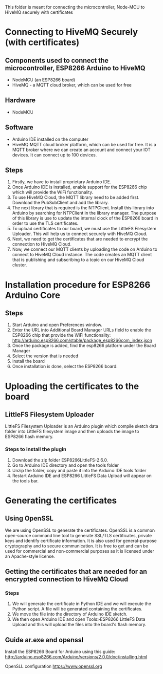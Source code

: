 This folder is meant for connecting the microcontroller, Node-MCU to HiveMQ securely with certificates

# Connecting to HiveMQ Securely (with certificates)
## Components used to connect the microcontroller, ESP8266 Arduino to HiveMQ 
- NodeMCU (an ESP8266 board)
- HiveMQ - a MQTT cloud broker, which can be used for free


## Hardware 
- NodeMCU 


## Software
- Arduino IDE installed on the computer
- HiveMQ MQTT cloud broker platform, which can be used for free. It is a MQTT broker where we can create an account and connect your IOT devices. It can connect up to 100 devices.


## Steps
1. Firstly, we have to install proprietary Arduino IDE.
2. Once Arduino IDE is installed, enable support for the ESP8266 chip which will provide the WiFi functionality.
3. To use HiveMQ Cloud, the MQTT library need to be added first. Download the PubSubClient and add the library.
4. The next library that is required is the NTPClient. Install this library into Arduino by searching for NTPClient in the library manager. The purpose of this library is use to update the internal clock of the ESP8266 board in order to use the TLS certificates.
5. To upload certificates to our board, we must use the LittleFS Filesystem Uploader. This will help us to connect securely with HiveMQ Cloud. 
6. Next, we need to get the certificates that are needed to encrypt the connection to HiveMQ Cloud. 
7. Now, we connect our MQTT clients by uploading the code on Arduino to connect to HiveMQ Cloud instance. The code creates an MQTT client that is publishing and subscribing to a topic on our HiveMQ Cloud cluster. 


# Installation procedure for ESP8266 Arduino Core
## Steps
1. Start Arduino and open Preferences window.
2. Enter the URL into Additional Board Manager URLs field to enable the ESP8266 chip that provide the WiFi functionality: http://arduino.esp8266.com/stable/package_esp8266com_index.json
3. Once the package is added, find the esp8266 platform under the Board Manager
4. Select the version that is needed
5. Install the board
6. Once installation is done, select the ESP8266 board.


# Uploading the certificates to the board
## LittleFS Filesystem Uploader
LittleFS Filesystem Uploader is an Arduino plugin which compile sketch data folder into LittleFS filesystem image and then uploads the image to ESP8266 flash memory.

### Steps to install the plugin
1. Download the zip folder ESP8266LittleFS-2.6.0. 
2. Go to Arduino IDE directory and open the tools folder
3. Unzip the folder, copy and paste it into the Arduino IDE tools folder
4. Restart Arduino IDE and ESP8266 LittleFS Data Upload will appear on the tools bar.


# Generating the certificates
## Using OpenSSL
We are using OpenSSL to generate the certificates. OpenSSL is a common open-source command line tool to generate SSL/TLS certificates, private keys and identify certificate information. It is also used for general-purpose cryptography and to secure communication. It is free to get and can be used for commercial and non-commercial purposes as it is licensed under an Apache-style license.

## Getting the certificates that are needed for an encrypted connection to HiveMQ Cloud
### Steps
1. We will generate the certificate in Python IDE and we will execute the Python script. A file will be generated containing the certificates.
2. We move the file into the directory of Arduino IDE sketch. 
3. We then open Arduino IDE and open Tools>ESP8266 LittleFS Data Upload and this will upload the files into the board's flash memory.

## Guide ar.exe and openssl
Install the ESP8266 Board for Arduino using this guide: http://arduino.esp8266.com/Arduino/versions/2.0.0/doc/installing.html

OpenSLL configuration https://www.openssl.org

